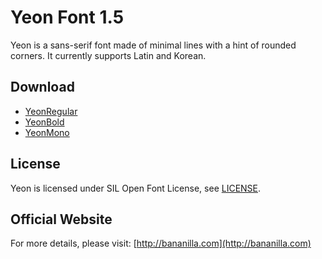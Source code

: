 Yeon Font 1.5
=============

Yeon is a sans-serif font made of minimal lines with a hint of rounded corners. It currently supports Latin and Korean.


Download
--------

 * [YeonRegular](YeonRegular.ttf)
 * [YeonBold](YeonBold.ttf)
 * [YeonMono](YeonMono.ttf)


License
-------

Yeon is licensed under SIL Open Font License, see [LICENSE](LICENSE).


Official Website
----------------

For more details, please visit: [http://bananilla.com](http://bananilla.com)